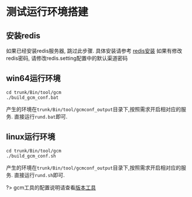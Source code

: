 # 测试运行环境搭建 #

## 安装redis

如果已经安装redis服务器, 跳过此步骤.
具体安装请参考 [redis安装](/docs/redis安装.md)
如果有修改redis密码, 请修改redis.setting配置中的默认渠道密码

## win64运行环境

```batch
cd trunk/Bin/tool/gcm
./build_gcm_conf.bat
```

产生的环境在`trunk/Bin/tool/gcmconf_output`目录下,按照需求开启相对应的服务.
直接运行`rund.bat`即可.

## linux运行环境

```shell
cd trunk/Bin/tool/gcm
./build_gcm_conf.sh
```

产生的环境在`trunk/Bin/tool/gcmconf_output`目录下,按照需求开启相对应的服务.
直接运行`rund.sh`即可.

?> gcm工具的配置说明请查看[版本工具](/docs/版本工具.md)
